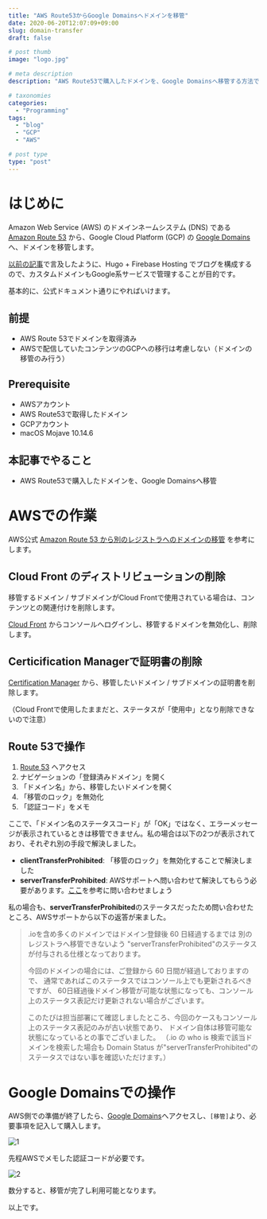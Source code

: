 ```yaml
---
title: "AWS Route53からGoogle Domainsへドメインを移管"
date: 2020-06-20T12:07:09+09:00
slug: domain-transfer
draft: false

# post thumb
image: "logo.jpg"

# meta description
description: "AWS Route53で購入したドメインを、Google Domainsへ移管する方法です。"

# taxonomies
categories:
  - "Programming"
tags:
  - "blog"
  - "GCP"
  - "AWS"

# post type
type: "post"
---
```




# はじめに

Amazon Web Service (AWS) のドメインネームシステム (DNS) である [Amazon Route 53](https://aws.amazon.com/jp/route53/) から、Google Cloud Platform (GCP) の [Google Domains](https://domains.google/intl/ja_jp/) へ、ドメインを移管します。

[以前の記事](https://blog.kouki.io/2020/06/hugo-blog/)で言及したように、Hugo + Firebase Hosting でブログを構成するので、カスタムドメインもGoogle系サービスで管理することが目的です。

基本的に、公式ドキュメント通りにやればいけます。



## 前提

* AWS Route 53でドメインを取得済み
* AWSで配信していたコンテンツのGCPへの移行は考慮しない（ドメインの移管のみ行う）



## Prerequisite

* AWSアカウント
* AWS Route53で取得したドメイン
* GCPアカウント
* macOS Mojave 10.14.6



## 本記事でやること

* AWS Route53で購入したドメインを、Google Domainsへ移管





# AWSでの作業

AWS公式  [Amazon Route 53 から別のレジストラへのドメインの移管](https://docs.aws.amazon.com/ja_jp/Route53/latest/DeveloperGuide/domain-transfer-from-route-53.html) を参考にします。



## Cloud Front のディストリビューションの削除

移管するドメイン / サブドメインがCloud Frontで使用されている場合は、コンテンツとの関連付けを削除します。

[Cloud Front](https://console.aws.amazon.com/cloudfront/home) からコンソールへログインし、移管するドメインを無効化し、削除します。



## Certicification Managerで証明書の削除



[Certification Manager](https://console.aws.amazon.com/acm/home) から、移管したいドメイン / サブドメインの証明書を削除します。

（Cloud Frontで使用したままだと、ステータスが「使用中」となり削除できないので注意）



## Route 53で操作



1. [Route 53](https://console.aws.amazon.com/route53/) へアクセス
2. ナビゲーションの「登録済みドメイン」を開く
3. 「ドメイン名」から、移管したいドメインを開く
4. 「移管のロック」を無効化
5. 「認証コード」をメモ



ここで、「ドメイン名のステータスコード」が「OK」ではなく、エラーメッセージが表示されているときは移管できません。私の場合は以下の2つが表示されており、それぞれ別の手段で解決しました。



* **clientTransferProhibited**: 「移管のロック」を無効化することで解決しました
* **serverTransferProhibited**: AWSサポートへ問い合わせて解決してもらう必要があります。[ここ](https://docs.aws.amazon.com/ja_jp/Route53/latest/DeveloperGuide/domain-contact-support.html)を参考に問い合わせましょう

私の場合も、**serverTransferProhibited**のステータスだったため問い合わせたところ、AWSサポートから以下の返答が来ました。

>.ioを含め多くのドメインではドメイン登録後 60 日経過するまでは
>別のレジストラへ移管できないよう "serverTransferProhibited"のステータスが付与される仕様となっております。
>
>今回のドメインの場合には、ご登録から 60 日間が経過しておりますので、
>通常であればこのステータスではコンソール上でも更新されるべきですが、
>60日経過後ドメイン移管が可能な状態になっても、コンソール上のステータス表記だけ更新されない場合がございます。
>
>このたびは担当部署にて確認しましたところ、今回のケースもコンソール上のステータス表記のみが古い状態であり、
>ドメイン自体は移管可能な状態になっているとの事でございました。
>（.io の who is 検索で該当ドメインを検索した場合も Domain Status が"serverTransferProhibited"のステータスではない事を確認いただけます。）





# Google Domainsでの操作



AWS側での準備が終了したら、[Google Domains](https://domains.google/intl/ja_jp/)へアクセスし、``[移管]``より、必要事項を記入して購入します。



![1](1.jpg)





先程AWSでメモした認証コードが必要です。



![2](2.jpg)





数分すると、移管が完了し利用可能となります。



以上です。